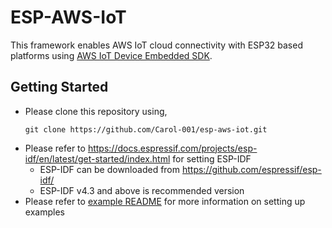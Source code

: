 # ESP-AWS-IoT

This framework enables AWS IoT cloud connectivity with ESP32 based platforms using [AWS IoT Device Embedded SDK](https://github.com/aws/aws-iot-device-sdk-embedded-C).

## Getting Started

- Please clone this repository using,
    ```
    git clone https://github.com/Carol-001/esp-aws-iot.git
    ```
- Please refer to https://docs.espressif.com/projects/esp-idf/en/latest/get-started/index.html for setting ESP-IDF
  - ESP-IDF can be downloaded from https://github.com/espressif/esp-idf/
  - ESP-IDF v4.3 and above is recommended version
- Please refer to [example README](examples/README.md) for more information on setting up examples